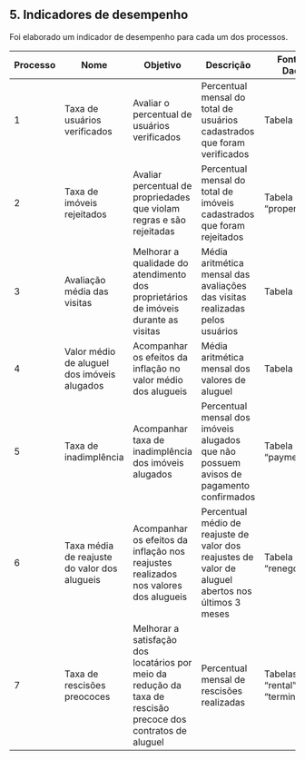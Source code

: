 ## 5. Indicadores de desempenho

Foi elaborado um indicador de desempenho para cada um dos processos.

| Processo | Nome                                         | Objetivo                                                                                                      | Descrição                                                                                           | Fonte de Dados                   | Perspectiva               |
| -------- | -------------------------------------------- | ------------------------------------------------------------------------------------------------------------- | --------------------------------------------------------------------------------------------------- | -------------------------------- | ------------------------- |
| 1        | Taxa de usuários verificados                 | Avaliar o percentual de usuários verificados                                                                  | Percentual mensal do total de usuários cadastrados que foram verificados                            | Tabela “user”                    | Aprendizado e Crescimento |
| 2        | Taxa de imóveis rejeitados                   | Avaliar percentual de propriedades que violam regras e são rejeitadas                                         | Percentual mensal do total de imóveis cadastrados que foram rejeitados                              | Tabela “property”                | Processos internos        |
| 3        | Avaliação média das visitas                  | Melhorar a qualidade do atendimento dos proprietários de imóveis durante as visitas                           | Média aritmética mensal das avaliações das visitas realizadas pelos usuários                        | Tabela “visit”                   | Aprendizado e Crescimento |
| 4        | Valor médio de aluguel dos imóveis alugados  | Acompanhar os efeitos da inflação no valor médio dos alugueis                                                 | Média aritmética mensal dos valores de aluguel                                                      | Tabela “rental”                  | Processos internos        |
| 5        | Taxa de inadimplência                        | Acompanhar taxa de inadimplência dos imóveis alugados                                                         | Percentual mensal dos imóveis alugados que não possuem avisos de pagamento confirmados              | Tabela “payment”                 | Financeiro                |
| 6        | Taxa média de reajuste do valor dos alugueis | Acompanhar os efeitos da inflação nos reajustes realizados nos valores dos alugueis                           | Percentual médio de reajuste de valor dos reajustes de valor de aluguel abertos nos últimos 3 meses | Tabela “renegotiation”           | Financeiro                |
| 7        | Taxa de rescisões preococes                  | Melhorar a satisfação dos locatários por meio da redução da taxa de rescisão precoce dos contratos de aluguel | Percentual mensal de rescisões realizadas                                                           | Tabelas “rental” e “termination” | Aprendizado e Crescimento |
